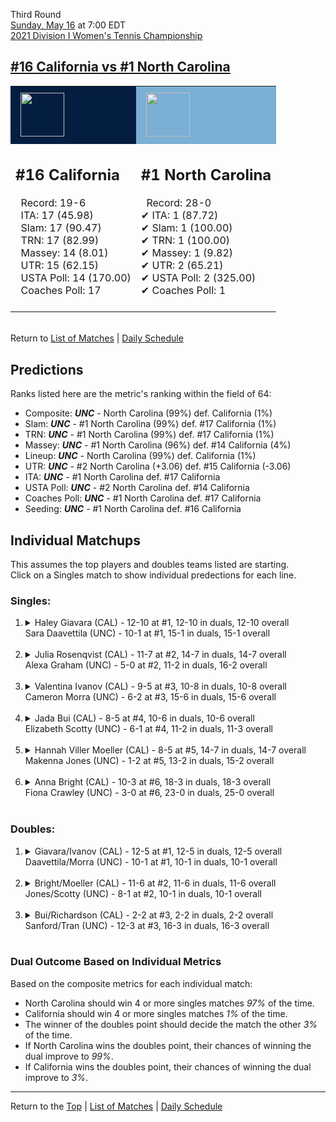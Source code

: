 Third Round[](#top)<a name="top"></a>  
[Sunday, May 16](../../schedule/05-16.md) at 7:00 EDT  
[2021 Division I Women's Tennis Championship](../index.md)  
## [#16 California vs #1 North Carolina](https://www.ncaa.com/game/5833695)  

<table><tr style="background-color: #d9d9d9 !important"><td style="background-color: #041E42 !important"><img src="https://www.ncaa.com/sites/default/files/images/logos/schools/c/california.70.png" width="70" height="70" style="padding: 8px;" /></td><td style="background-color: #7BAFD4 !important"><img src="https://www.ncaa.com/sites/default/files/images/logos/schools/n/north-carolina.70.png" width="70" height="70" style="padding: 8px;" /></td></tr><tr>
<td>  

<h2>#16 California</h2>  
&nbsp; Record: 19-6<br>  
&nbsp; ITA: 17 (45.98)<br>  
&nbsp; Slam: 17 (90.47)<br>  
&nbsp; TRN: 17 (82.99)<br>  
&nbsp; Massey: 14 (8.01)<br>  
&nbsp; UTR: 15 (62.15)<br>  
&nbsp; USTA Poll: 14 (170.00)<br>  
&nbsp; Coaches Poll: 17<br>  
<br>  

</td>
<td>  

<h2>#1 North Carolina</h2>  
&nbsp; Record: 28-0<br>  
&#10004; ITA: 1 (87.72)<br>  
&#10004; Slam: 1 (100.00)<br>  
&#10004; TRN: 1 (100.00)<br>  
&#10004; Massey: 1 (9.82)<br>  
&#10004; UTR: 2 (65.21)<br>  
&#10004; USTA Poll: 2 (325.00)<br>  
&#10004; Coaches Poll: 1<br>  
<br>  

</td>
</tr></table>  


<br>Return to [List of Matches](../index.md) &#124; [Daily Schedule](../../schedule/05-16.md)

## Predictions  

Ranks listed here are the metric's ranking within the field of 64:  
- Composite: ***UNC*** - North Carolina (99%) def. California (1%)  
- Slam: ***UNC*** - #1 North Carolina (99%) def. #17 California (1%)  
- TRN: ***UNC*** - #1 North Carolina (99%) def. #17 California (1%)  
- Massey: ***UNC*** - #1 North Carolina (96%) def. #14 California (4%)  
- Lineup: ***UNC*** - North Carolina (99%) def. California (1%)  
- UTR: ***UNC*** - #2 North Carolina (+3.06) def. #15 California (-3.06)  
- ITA: ***UNC*** - #1 North Carolina def. #17 California  
- USTA Poll: ***UNC*** - #2 North Carolina def. #14 California  
- Coaches Poll: ***UNC*** - #1 North Carolina def. #17 California  
- Seeding: ***UNC*** - #1 North Carolina def. #16 California  

## Individual Matchups  
This assumes the top players and doubles teams listed are starting.  
Click on a Singles match to show individual predections for each line.  

### Singles:  

<ol>
<li><details>
<summary markdown="span">Haley Giavara (CAL) - 12-10 at #1, 12-10 in duals, 12-10 overall<br>Sara Daavettila (UNC) - 10-1 at #1, 15-1 in duals, 15-1 overall</summary>
<h4>Predictions</h4><ul>
<li>Composite: <b><i>UNC</i></b> - Daavettila (89%) def. Giavara (11%)</li>  
<li>Slam: <b><i>UNC</i></b> - Daavettila (86%) def. Giavara (14%)</li>  
<li>TRN: <b><i>UNC</i></b> - Daavettila (95%) def. Giavara (5%)</li>  
<li>Massey: <b><i>UNC</i></b> - Daavettila (90%) def. Giavara (10%)</li>  
<li>UTR: <b><i>UNC</i></b> - Daavettila (86%) def. Giavara (14%)</li>  
<li>ITA: <b><i>UNC</i></b> - Daavettila (64.17) def. Giavara (18.44)</li>  
</ul>
</details>&nbsp;</li>
<li><details>
<summary markdown="span">Julia Rosenqvist (CAL) - 11-7 at #2, 14-7 in duals, 14-7 overall<br>Alexa Graham (UNC) - 5-0 at #2, 11-2 in duals, 16-2 overall</summary>
<h4>Predictions</h4><ul>
<li>Composite: <b><i>UNC</i></b> - Graham (87%) def. Rosenqvist (13%)</li>  
<li>Slam: <b><i>UNC</i></b> - Graham (91%) def. Rosenqvist (9%)</li>  
<li>TRN: <b><i>UNC</i></b> - Graham (91%) def. Rosenqvist (9%)</li>  
<li>Massey: <b><i>UNC</i></b> - Graham (81%) def. Rosenqvist (19%)</li>  
<li>UTR: <b><i>UNC</i></b> - Graham (85%) def. Rosenqvist (15%)</li>  
<li>ITA: <b><i>UNC</i></b> - Graham (15.03) def. Rosenqvist (2.23)</li>  
</ul>
</details>&nbsp;</li>
<li><details>
<summary markdown="span">Valentina Ivanov (CAL) - 9-5 at #3, 10-8 in duals, 10-8 overall<br>Cameron Morra (UNC) - 6-2 at #3, 15-6 in duals, 15-6 overall</summary>
<h4>Predictions</h4><ul>
<li>Composite: <b><i>UNC</i></b> - Morra (82%) def. Ivanov (18%)</li>  
<li>Slam: <b><i>UNC</i></b> - Morra (85%) def. Ivanov (15%)</li>  
<li>TRN: <b><i>UNC</i></b> - Morra (80%) def. Ivanov (20%)</li>  
<li>Massey: <b><i>UNC</i></b> - Morra (82%) def. Ivanov (18%)</li>  
<li>UTR: <b><i>UNC</i></b> - Morra (79%) def. Ivanov (21%)</li>  
<li>ITA: <b><i>UNC</i></b> - Morra (20.00) def. Ivanov (1.97)</li>  
</ul>
</details>&nbsp;</li>
<li><details>
<summary markdown="span">Jada Bui (CAL) - 8-5 at #4, 10-6 in duals, 10-6 overall<br>Elizabeth Scotty (UNC) - 6-1 at #4, 11-2 in duals, 11-3 overall</summary>
<h4>Predictions</h4><ul>
<li>Composite: <b><i>UNC</i></b> - Scotty (87%) def. Bui (13%)</li>  
<li>Slam: <b><i>UNC</i></b> - Scotty (89%) def. Bui (11%)</li>  
<li>TRN: <b><i>UNC</i></b> - Scotty (89%) def. Bui (11%)</li>  
<li>Massey: <b><i>UNC</i></b> - Scotty (81%) def. Bui (19%)</li>  
<li>UTR: <b><i>UNC</i></b> - Scotty (89%) def. Bui (11%)</li>  
<li>ITA: <b><i>UNC</i></b> - Scotty (5.93) def. Bui (1.95)</li>  
</ul>
</details>&nbsp;</li>
<li><details>
<summary markdown="span">Hannah Viller Moeller (CAL) - 8-5 at #5, 14-7 in duals, 14-7 overall<br>Makenna Jones (UNC) - 1-2 at #5, 13-2 in duals, 15-2 overall</summary>
<h4>Predictions</h4><ul>
<li>Composite: <b><i>UNC</i></b> - Jones (89%) def. Moeller (11%)</li>  
<li>Slam: <b><i>UNC</i></b> - Jones (91%) def. Moeller (9%)</li>  
<li>TRN: <b><i>UNC</i></b> - Jones (94%) def. Moeller (6%)</li>  
<li>Massey: <b><i>UNC</i></b> - Jones (85%) def. Moeller (15%)</li>  
<li>UTR: <b><i>UNC</i></b> - Jones (87%) def. Moeller (13%)</li>  
<li>ITA: <b><i>UNC</i></b> - Jones (18.39) def. Moeller (1.79)</li>  
</ul>
</details>&nbsp;</li>
<li><details>
<summary markdown="span">Anna Bright (CAL) - 10-3 at #6, 18-3 in duals, 18-3 overall<br>Fiona Crawley (UNC) - 3-0 at #6, 23-0 in duals, 25-0 overall</summary>
<h4>Predictions</h4><ul>
<li>Composite: <b><i>UNC</i></b> - Crawley (86%) def. Bright (14%)</li>  
<li>Slam: <b><i>UNC</i></b> - Crawley (95%) def. Bright (5%)</li>  
<li>TRN: <b><i>UNC</i></b> - Crawley (92%) def. Bright (8%)</li>  
<li>Massey: <b><i>UNC</i></b> - Crawley (75%) def. Bright (25%)</li>  
<li>UTR: <b><i>UNC</i></b> - Crawley (83%) def. Bright (17%)</li>  
<li>ITA: <b><i>UNC</i></b> - Crawley (16.89) def. Bright (2.79)</li>  
</ul>
</details>&nbsp;</li>
</ol>

### Doubles:  

<ol>
<li><details>
<summary markdown="span">Giavara/Ivanov (CAL) - 12-5 at #1, 12-5 in duals, 12-5 overall<br>Daavettila/Morra (UNC) - 10-1 at #1, 10-1 in duals, 10-1 overall</summary>
<br>Sorry, we don't have any metrics for this match
</details>&nbsp;</li>
<li><details>
<summary markdown="span">Bright/Moeller (CAL) - 11-6 at #2, 11-6 in duals, 11-6 overall<br>Jones/Scotty (UNC) - 8-1 at #2, 10-1 in duals, 10-1 overall</summary>
<br>Sorry, we don't have any metrics for this match
</details>&nbsp;</li>
<li><details>
<summary markdown="span">Bui/Richardson (CAL) - 2-2 at #3, 2-2 in duals, 2-2 overall<br>Sanford/Tran (UNC) - 12-3 at #3, 16-3 in duals, 16-3 overall</summary>
<br>Sorry, we don't have any metrics for this match
</details>&nbsp;</li>
</ol>

### Dual Outcome Based on Individual Metrics  
  
Based on the composite metrics for each individual match:  
- North Carolina should win 4 or more singles matches *97%* of the time.  
- California should win 4 or more singles matches *1%* of the time.  
- The winner of the doubles point should decide the match the other *3%* of the time.  
- If North Carolina wins the doubles point, their chances of winning the dual improve to *99%*.  
- If California wins the doubles point, their chances of winning the dual improve to *3%*.  
  
------

Return to the [Top](#top) &#124; [List of Matches](../index.md) &#124; [Daily Schedule](../../schedule/05-16.md)  
